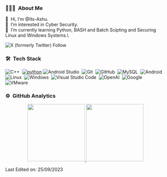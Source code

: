 ### 👨🏻‍💻 &nbsp;About Me

👋 &nbsp;Hi, I’m @Its-Ashu.\
👀 &nbsp;I’m interested in Cyber Security.\
🧠 &nbsp;I’m currently learning Python, BASH and Batch Scipting and Securing Linux and Windows Systems.\

![X (formerly Twitter) Follow](https://img.shields.io/twitter/follow/:[its_ashu_xo](https://twitter.com/its_ashu_xo))


### 🛠 &nbsp;Tech Stack

![C++](https://img.shields.io/badge/-C++-05122A?style=flat&logo=C%2B%2B&logoColor=00599C)&nbsp;
[![python](https://img.shields.io/badge/Python-3.12-3776AB.svg?style=flat&logo=python&logoColor=white)](https://www.python.org)
![Android Studio](https://img.shields.io/badge/-Android%20Studio-192133?style=flat-square&logo=AndroidStudio)&nbsp;
![Git](https://img.shields.io/badge/-Git-05122A?style=flat&logo=git)&nbsp;
![GitHub](https://img.shields.io/badge/-GitHub-05122A?style=flat&logo=github)&nbsp;
![MySQL](https://img.shields.io/badge/-MySQL-192133?style=flat-square&logo=mysql)&nbsp;
![Android](https://img.shields.io/badge/-Android-192133?style=flat-square&logo=Android)&nbsp;
![Linux](https://img.shields.io/badge/-Linux-192133?style=flat-square&logo=Linux)&nbsp;
![Windows](https://img.shields.io/badge/-Windows-192133?style=flat-square&logo=Windows)&nbsp;
![Visual Studio Code](https://img.shields.io/badge/-Visual%20Studio%20Code-05122A?style=flat&logo=visual-studio-code&logoColor=007ACC)&nbsp;
![OpenAI](https://img.shields.io/badge/-OpenAI-192133?style=flat-square&logo=OpenAI)&nbsp;
![Google](https://img.shields.io/badge/-Google-192133?style=flat-square&logo=Google)&nbsp;
![VMware](https://img.shields.io/badge/-VMWare-192133?style=flat-square&logo=VMware)&nbsp;



### ⚙️ &nbsp;GitHub Analytics

<p align="center">
<a href="https://github.com/Its-Ashu">
  <img height="180em" src="https://github-readme-stats-eight-theta.vercel.app/api?username=Its-Ashu&show_icons=true&theme=algolia&include_all_commits=true&count_private=true"/>
  <img height="180em" src="https://github-readme-stats-eight-theta.vercel.app/api/top-langs/?username=Its-Ashu&layout=compact&langs_count=8&theme=algolia"/>
</a>
</p>



Last Edited on: 25/09/2023
